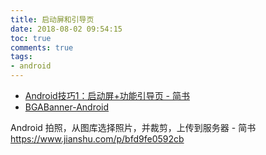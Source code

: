 ```yaml
---
title: 启动屏和引导页
date: 2018-08-02 09:54:15
toc: true
comments: true
tags:
- android
---
```


- [Android技巧1：启动屏+功能引导页 - 简书](https://www.jianshu.com/p/2368218b60b6)
- [BGABanner-Android](https://github.com/bingoogolapple/BGABanner-Android)


Android 拍照，从图库选择照片，并裁剪，上传到服务器 - 简书
https://www.jianshu.com/p/bfd9fe0592cb